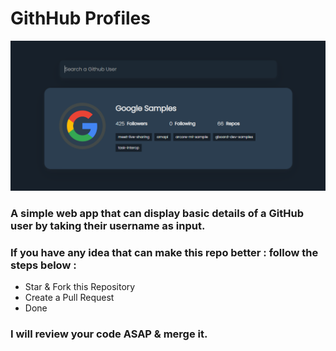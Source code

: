 # GithHub Profiles

![Preview of GitHub Profiles](assets/github_profiles.png)

### A simple web app that can display basic details of a GitHub user by taking their username as input.

### If you have any idea that can make this repo better : follow the steps below :

- Star & Fork this Repository
- Create a Pull Request
- Done

### I will review your code ASAP & merge it.

